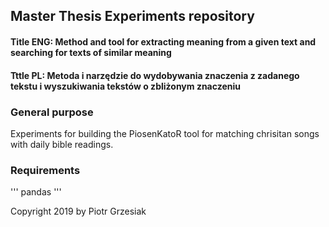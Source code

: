 ## Master Thesis Experiments repository

#### Title ENG: Method and tool for extracting meaning from a given text and searching for texts of similar meaning
#### Tttle PL: Metoda i narzędzie do wydobywania znaczenia z zadanego tekstu i wyszukiwania tekstów o zbliżonym znaczeniu

### General purpose
Experiments for building the PiosenKatoR tool for matching chrisitan songs with daily bible readings.

### Requirements
'''
pandas
'''

Copyright 2019 by Piotr Grzesiak
